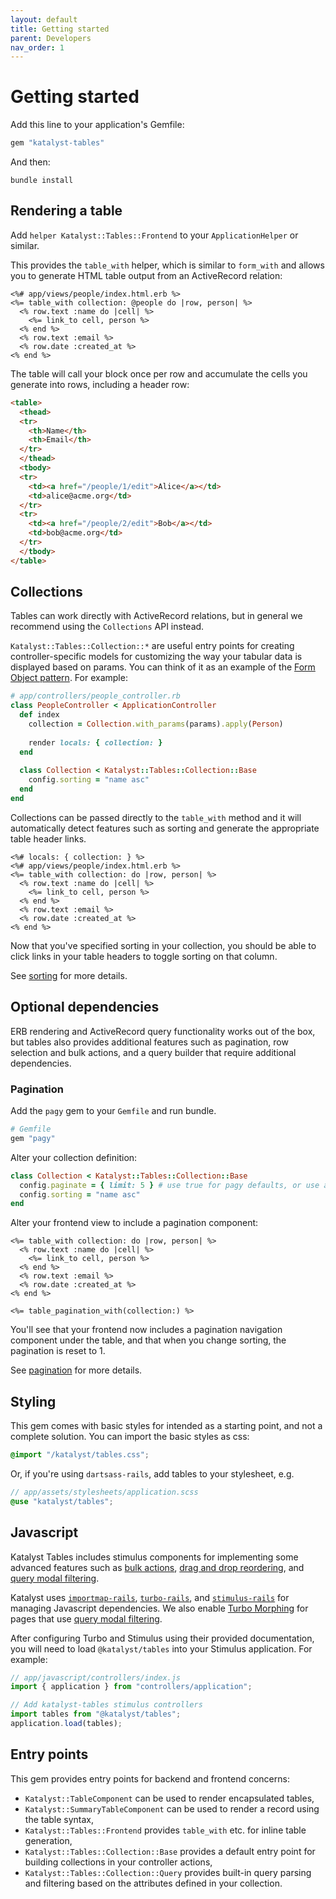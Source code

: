 ```yaml
---
layout: default
title: Getting started
parent: Developers
nav_order: 1
---
```


# Getting started

Add this line to your application's Gemfile:

```ruby
gem "katalyst-tables" 
```

And then:

```shell
bundle install
```

## Rendering a table

Add `helper Katalyst::Tables::Frontend` to your `ApplicationHelper` or similar.

This provides the `table_with` helper, which is similar to `form_with` and allows you to generate HTML table output 
from an ActiveRecord relation:

```erb
<%# app/views/people/index.html.erb %>
<%= table_with collection: @people do |row, person| %>
  <% row.text :name do |cell| %>
    <%= link_to cell, person %>
  <% end %>
  <% row.text :email %>
  <% row.date :created_at %>
<% end %>
```

The table will call your block once per row and accumulate the cells you generate into rows, including a header row:

```html
<table>
  <thead>
  <tr>
    <th>Name</th>
    <th>Email</th>
  </tr>
  </thead>
  <tbody>
  <tr>
    <td><a href="/people/1/edit">Alice</a></td>
    <td>alice@acme.org</td>
  </tr>
  <tr>
    <td><a href="/people/2/edit">Bob</a></td>
    <td>bob@acme.org</td>
  </tr>
  </tbody>
</table>
```

## Collections

Tables can work directly with ActiveRecord relations, but in general we recommend using the `Collections` API instead.

`Katalyst::Tables::Collection::*` are useful entry points for creating controller-specific models for customizing 
the way your tabular data is displayed based on params. You can think of it as an example of the [Form Object 
pattern](https://thoughtbot.com/blog/activemodel-form-objects). For example:

```ruby
# app/controllers/people_controller.rb
class PeopleController < ApplicationController
  def index
    collection = Collection.with_params(params).apply(Person)
    
    render locals: { collection: }
  end
  
  class Collection < Katalyst::Tables::Collection::Base
    config.sorting = "name asc"
  end
end
```

Collections can be passed directly to the `table_with` method and it will automatically detect features such as 
sorting and generate the appropriate table header links.

```erb
<%# locals: { collection: } %>
<%# app/views/people/index.html.erb %>
<%= table_with collection: do |row, person| %>
  <% row.text :name do |cell| %>
    <%= link_to cell, person %>
  <% end %>
  <% row.text :email %>
  <% row.date :created_at %>
<% end %>
```

Now that you've specified sorting in your collection, you should be able to click links in your table
headers to toggle sorting on that column.

See [sorting](frontend/sorting) for more details.

## Optional dependencies

ERB rendering and ActiveRecord query functionality works out of the box, but tables also provides additional features
such as pagination, row selection and bulk actions, and a query builder that require additional dependencies.

### Pagination

Add the `pagy` gem to your `Gemfile` and run bundle.

```ruby
# Gemfile
gem "pagy"
```

Alter your collection definition:

```ruby
class Collection < Katalyst::Tables::Collection::Base
  config.paginate = { limit: 5 } # use true for pagy defaults, or use a hash to pass options to pagy
  config.sorting = "name asc"
end
```

Alter your frontend view to include a pagination component:

```erb
<%= table_with collection: do |row, person| %>
  <% row.text :name do |cell| %>
    <%= link_to cell, person %>
  <% end %>
  <% row.text :email %>
  <% row.date :created_at %>
<% end %>

<%= table_pagination_with(collection:) %>
```

You'll see that your frontend now includes a pagination navigation component under the table, and that
when you change sorting, the pagination is reset to 1.

See [pagination](frontend/pagination) for more details.

## Styling

This gem comes with basic styles for intended as a starting point, and not a
complete solution. You can import the basic styles as css:

```css
@import "/katalyst/tables.css";
```

Or, if you're using `dartsass-rails`, add tables to your stylesheet, e.g.

```scss
// app/assets/stylesheets/application.scss
@use "katalyst/tables";
```

## Javascript

Katalyst Tables includes stimulus components for implementing some advanced features such as
[bulk actions](frontend/bulk-actions), [drag and drop reordering](frontend/re-order.md), and
[query modal filtering](frontend/filtering).

Katalyst uses [`importmap-rails`](https://github.com/rails/importmap-rails),
[`turbo-rails`](https://github.com/hotwired/turbo-rails),
and [`stimulus-rails`](https://github.com/hotwired/stimulus-rails) for managing Javascript dependencies.
We also enable [Turbo Morphing](https://turbo.hotwired.dev/handbook/page_refreshes) for pages that use
[query modal filtering](frontend/filtering).

After configuring Turbo and Stimulus using their provided documentation, you will need to load
`@katalyst/tables` into your Stimulus application. For example:

```javascript
// app/javascript/controllers/index.js
import { application } from "controllers/application";

// Add katalyst-tables stimulus controllers
import tables from "@katalyst/tables";
application.load(tables);
```

## Entry points

This gem provides entry points for backend and frontend concerns:
* `Katalyst::TableComponent` can be used to render encapsulated tables,
* `Katalyst::SummaryTableComponent` can be used to render a record using the table syntax,
* `Katalyst::Tables::Frontend` provides `table_with` etc. for inline table generation,
* `Katalyst::Tables::Collection::Base` provides a default entry point for building collections in your controller
  actions,
* `Katalyst::Tables::Collection::Query` provides built-in query parsing and filtering based on the attributes 
  defined in your collection.
